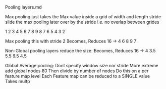 Pooling layers.md


Max pooling just takes the Max value inside a grid of width and length stride
slide the max pooling later over by the stride i.e. no overlap between grides

1 2 3 4
5 6 7 8 
9 8 7 6
5 4 3 2

Max pooling this with stride 2
Becomes, Reduces 16 -> 4
6 8
9 7


Non-Global pooling layers reduce the size:
Becomes, Reduces 16 -> 4
3.5 5.5
6.5 4.5

Global Average pooling:
    Dont specify window size nor stride 
    More extreme 
    add global nodes 
    80
    Then divide by number of nodes
    Do this on a per feature map level
    Each Feature map can be reduced to a SINGLE value
    Takes multp